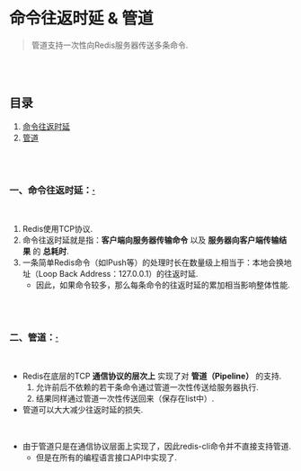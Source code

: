 # 命令往返时延 & 管道
> 管道支持一次性向Redis服务器传送多条命令.

<br><br>

## 目录

1. [命令往返时延](#一命令往返时延)
2. [管道](#二管道)

<br><br>

### 一、命令往返时延：[·](#目录)

<br>

1. Redis使用TCP协议.
2. 命令往返时延就是指：**客户端向服务器传输命令** 以及 **服务器向客户端传输结果** 的 **总耗时**.
3. 一条简单Redis命令（如lPush等）的处理时长在数量级上相当于：本地会换地址（Loop Back Address：127.0.0.1）的往返时延.
   - 因此，如果命令较多，那么每条命令的往返时延的累加相当影响整体性能.

<br><br>

### 二、管道：[·](#目录)

<br>

- Redis在底层的TCP **通信协议的层次上** 实现了对 **管道（Pipeline）** 的支持.
   1. 允许前后不依赖的若干条命令通过管道一次性传送给服务器执行.
   2. 结果同样通过管道一次性传送回来（保存在list中）.
- 管道可以大大减少往返时延的损失.

<br>

- 由于管道只是在通信协议层面上实现了，因此redis-cli命令并不直接支持管道.
   - 但是在所有的编程语言接口API中实现了.
